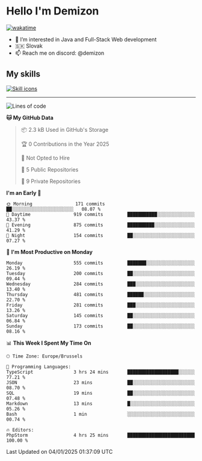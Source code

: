 # Hello I'm Demizon
[![wakatime](https://wakatime.com/badge/user/6ad1949f-d6d7-44f9-9eee-c35e54cc499b.svg)](https://wakatime.com/@6ad1949f-d6d7-44f9-9eee-c35e54cc499b)
- 👀 I’m interested in Java and Full-Stack Web development
- 🇸🇰 Slovak
- 📫 Reach me on discord: @demizon

## My skills
[![Skill icons](https://skillicons.dev/icons?i=java,js,ts,html,css,react,nextjs,tailwind,supabase,py,git,docker,linux,mysql,postgres,mongo&theme=dark)](https://github.com/Demizon3433)

---

<!--START_SECTION:waka-->
![Lines of code](https://img.shields.io/badge/From%20Hello%20World%20I%27ve%20Written-631.6%20thousand%20lines%20of%20code-blue)

**🐱 My GitHub Data** 

> 📦 2.3 kB Used in GitHub's Storage 
 > 
> 🏆 0 Contributions in the Year 2025
 > 
> 🚫 Not Opted to Hire
 > 
> 📜 5 Public Repositories 
 > 
> 🔑 9 Private Repositories 
 > 
**I'm an Early 🐤** 

```text
🌞 Morning                171 commits         ██░░░░░░░░░░░░░░░░░░░░░░░   08.07 % 
🌆 Daytime                919 commits         ███████████░░░░░░░░░░░░░░   43.37 % 
🌃 Evening                875 commits         ██████████░░░░░░░░░░░░░░░   41.29 % 
🌙 Night                  154 commits         ██░░░░░░░░░░░░░░░░░░░░░░░   07.27 % 
```
📅 **I'm Most Productive on Monday** 

```text
Monday                   555 commits         ███████░░░░░░░░░░░░░░░░░░   26.19 % 
Tuesday                  200 commits         ██░░░░░░░░░░░░░░░░░░░░░░░   09.44 % 
Wednesday                284 commits         ███░░░░░░░░░░░░░░░░░░░░░░   13.40 % 
Thursday                 481 commits         ██████░░░░░░░░░░░░░░░░░░░   22.70 % 
Friday                   281 commits         ███░░░░░░░░░░░░░░░░░░░░░░   13.26 % 
Saturday                 145 commits         ██░░░░░░░░░░░░░░░░░░░░░░░   06.84 % 
Sunday                   173 commits         ██░░░░░░░░░░░░░░░░░░░░░░░   08.16 % 
```


📊 **This Week I Spent My Time On** 

```text
🕑︎ Time Zone: Europe/Brussels

💬 Programming Languages: 
TypeScript               3 hrs 24 mins       ███████████████████░░░░░░   77.21 % 
JSON                     23 mins             ██░░░░░░░░░░░░░░░░░░░░░░░   08.70 % 
SQL                      19 mins             ██░░░░░░░░░░░░░░░░░░░░░░░   07.48 % 
Markdown                 13 mins             █░░░░░░░░░░░░░░░░░░░░░░░░   05.26 % 
Bash                     1 min               ░░░░░░░░░░░░░░░░░░░░░░░░░   00.74 % 

🔥 Editors: 
PhpStorm                 4 hrs 25 mins       █████████████████████████   100.00 % 
```


 Last Updated on 04/01/2025 01:37:09 UTC
<!--END_SECTION:waka-->
